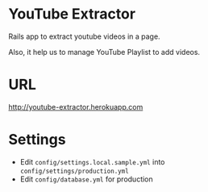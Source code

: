 YouTube Extractor
=================

Rails app to extract youtube videos in a page.

Also, it help us to manage YouTube Playlist to add videos.

URL
=================

http://youtube-extractor.herokuapp.com

Settings
=================
+ Edit `config/settings.local.sample.yml` into `config/settings/production.yml`
+ Edit `config/database.yml` for production

